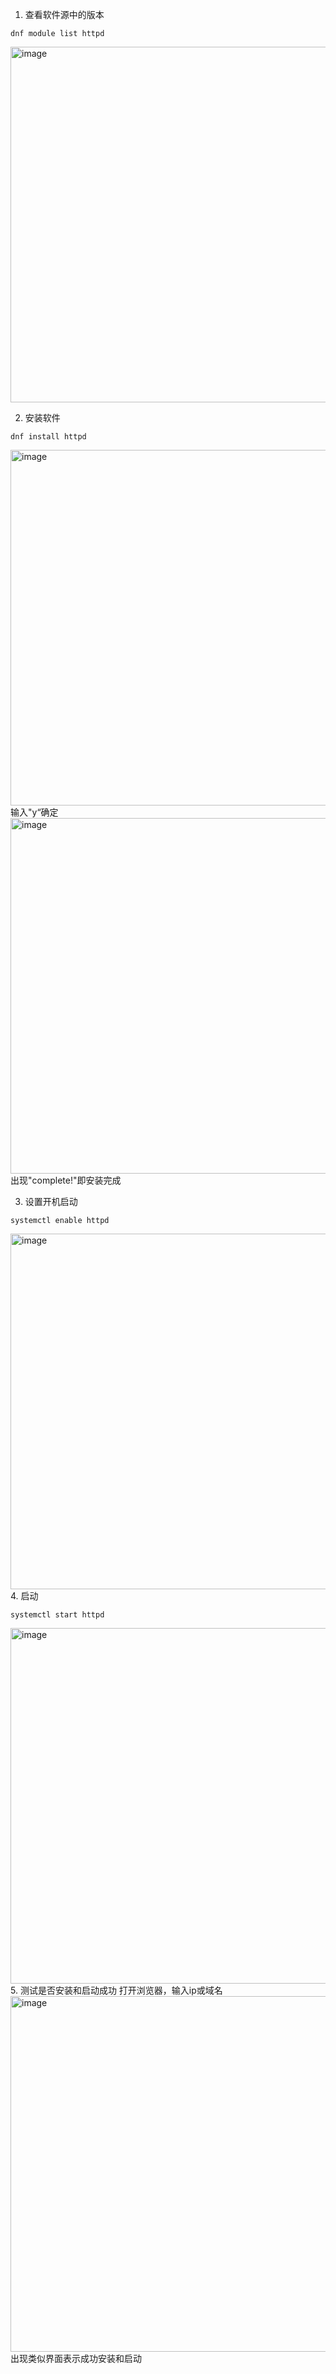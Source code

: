 1. 查看软件源中的版本
```ssh
dnf module list httpd
```
<img width="569" alt="image" src="https://user-images.githubusercontent.com/68862242/165781708-ed4e77b2-2fa8-4bbf-a936-7f355201c055.png">

2. 安装软件
```ssh
dnf install httpd
```
<img width="569" alt="image" src="https://user-images.githubusercontent.com/68862242/165782243-688a7ce9-5eee-4e8c-921c-84b66f08dc64.png">
输入"y“确定
<img width="569" alt="image" src="https://user-images.githubusercontent.com/68862242/165782850-6cd16244-ad22-49a3-8d6f-37a92e296d87.png">
出现"complete!"即安装完成

3. 设置开机启动
```ssh
systemctl enable httpd
```
<img width="569" alt="image" src="https://user-images.githubusercontent.com/68862242/165783679-8fc5558f-8963-4503-b42c-9914fcb7f842.png">
4. 启动

```ssh
systemctl start httpd
```
<img width="569" alt="image" src="https://user-images.githubusercontent.com/68862242/165784457-d2fb933a-b941-4cd1-9c5b-b663d089c0b3.png">
5. 测试是否安装和启动成功
  打开浏览器，输入ip或域名
  <img width="569" alt="image" src="https://user-images.githubusercontent.com/68862242/165785016-7a746832-1bbc-4bd6-9438-1cde9063a120.png">
  出现类似界面表示成功安装和启动
